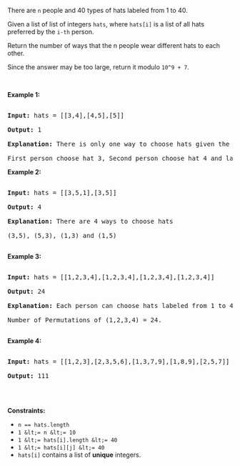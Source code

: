 There are&nbsp;`` n `` people&nbsp;and 40 types of hats labeled from 1 to 40.

Given a list of list of integers `` hats ``, where `` hats[i] ``&nbsp;is a list of all hats preferred&nbsp;by the <code data-stringify-type="code">i-th</code> person.

Return the number of ways that the n people wear different hats to each other.

Since the answer&nbsp;may be too large,&nbsp;return it modulo&nbsp;`` 10^9 + 7 ``.

&nbsp;

__Example 1:__

<pre>
<strong>Input:</strong> hats = [[3,4],[4,5],[5]]
<strong>Output:</strong> 1
<strong>Explanation: </strong>There is only one way to choose hats given the conditions. 
First person choose hat 3, Second person choose hat 4 and last one hat 5.</pre>

__Example 2:__

<pre>
<strong>Input:</strong> hats = [[3,5,1],[3,5]]
<strong>Output:</strong> 4
<strong>Explanation: </strong>There are 4 ways to choose hats
(3,5), (5,3), (1,3) and (1,5)
</pre>

__Example 3:__

<pre>
<strong>Input:</strong> hats = [[1,2,3,4],[1,2,3,4],[1,2,3,4],[1,2,3,4]]
<strong>Output:</strong> 24
<strong>Explanation: </strong>Each person can choose hats labeled from 1 to 4.
Number of Permutations of (1,2,3,4) = 24.
</pre>

__Example 4:__

<pre>
<strong>Input:</strong> hats = [[1,2,3],[2,3,5,6],[1,3,7,9],[1,8,9],[2,5,7]]
<strong>Output:</strong> 111
</pre>

&nbsp;

__Constraints:__

*   `` n == hats.length ``
*   `` 1 &lt;= n &lt;= 10 ``
*   `` 1 &lt;= hats[i].length &lt;= 40 ``
*   `` 1 &lt;= hats[i][j] &lt;= 40 ``
*   `` hats[i] `` contains a list of __unique__ integers.